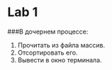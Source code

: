Lab 1
=====

###В дочернем процессе:

  1) Прочитать из файла массив.
  2) Отсортировать его.
  3) Вывести в окно терминала.

